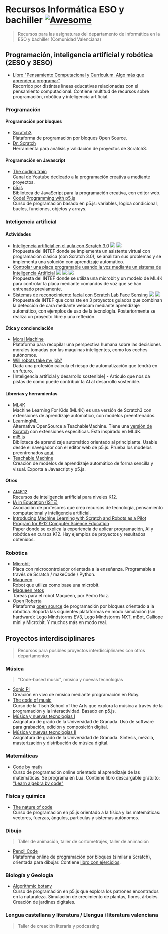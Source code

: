 # Recursos Informática ESO y bachiller [![Awesome](https://awesome.re/badge.svg)](https://awesome.re)
> Recursos para las asignaturas del departamento de informática en la ESO y bachiller (Comunidad Valenciana)

## Programación, inteligencia artificial y robótica (2ESO y 3ESO)

- [Libro "Pensamiento Computacional y Currículum. Algo más que aprender a programar"](https://canaltic.com/blog/?p=4992)\
Recorrido por distintas líneas educativas relacionadas con el pensamiento computacional. Contiene multitud de recursos sobre programación, robótica y inteligencia artificial.

### Programación

#### Programación por bloques
- [Scratch3](https://scratch.mit.edu/)\
Plataforma de programación por bloques Open Source.
- [Dr. Scratch](http://www.drscratch.org)\
Herramienta para análisis y validación de proyectos de Scratch3.

#### Programación en Javascript
- [The coding train](https://thecodingtrain.com/)\
Canal de Youtube dedicado a la programación creativa a mediante proyectos.
- [p5.js](https://p5js.org/)\
Biblioteca de JavaScript para la programación creativa, con editor web.
- [Code! Programming with p5.js](https://thecodingtrain.com/tracks/code-programming-with-p5-js)\
Curso de programación basado en p5.js: variables, lógica condicional, bucles, funciones, objetos y arrays.

### Inteligencia artificial

#### Actividades
- [Inteligencia artificial en el aula con Scratch 3.0](https://code.intef.es/prop_didacticas/inteligencia-artificial-en-el-aula-con-scratch-3-0/) ![](https://img.shields.io/badge/-Scratch3-orange) ![](https://img.shields.io/badge/-ML4K-blue)\
Propuesta del INTEF donde se implementa un asistente virtual con programación clásica (con Scratch 3.0), se analizan sus problemas y se implementa una solución con aprendizaje automático.
- [Controlar una placa programable usando la voz mediante un sistema de Inteligencia Artificial](https://code.intef.es/prop_didacticas/controlar-una-placa-programable-usando-la-voz-mediante-un-sistema-de-inteligencia-artificial/) ![](https://img.shields.io/badge/-Scratch3-orange) ![](https://img.shields.io/badge/-ML4K-blue)  ![](https://img.shields.io/badge/-microbit-green)\
Propuesta del INTEF donde se utiliza una microbit y un modelo de ML4K para controlar la placa mediante comandos de voz que se han entrenado previamente.
- [Sistemas de reconocimiento facial con Scratch Lab Face Sensing](https://code.intef.es/prop_didacticas/actividades-practicas-para-conocer-y-reflexionar-sobre-los-sistemas-de-reconocimiento-facial-con-scratch-lab-face-sensing/) ![](https://img.shields.io/badge/-Scratch3-orange) ![](https://img.shields.io/badge/-webcam-lightgrey)\
Propuesta de INTEF que consiste en 3 proyectos guiados que combinan la detección de cara mediante webcam mediante aprendizaje automático, con ejemplos de uso de la tecnología. Posteriormente se realiza un proyecto libre y una reflexión.

#### Ética y concienciación
- [Moral Machine](https://www.moralmachine.net/)\
Plataforma para recopilar una perspectiva humana sobre las decisiones morales tomadas por las máquinas inteligentes, como los coches autónomos.
- [Will robots take my job?](https://willrobotstakemyjob.com/)\
Dada una profesión calcula el riesgo de automatización que tendrá en un futuro.
- [Inteligencia artificial y desarrollo sostenible] - Artículo que nos da pistas de como puede contribuir la AI al desarrollo sostenible. 

#### Librerías y herramientas
- [ML4K](https://machinelearningforkids.co.uk/scratch3/)\
Machine Learning For Kids (ML4K) es una versión de Scratch3 con extensiones de aprendizaje automático, con modelos preentrenados.
- [LearningML](https://web.learningml.org/)\
Alternativa OpenSource a TeachableMachine. Tiene una [versión de Scratch](https://learningml.org/scratch/) con extensiones específicas. Está inspirado en ML4K.
- [ml5.js](https://ml5js.org/)\
Biblioteca de aprendizaje automático orientado al principiante. Usable desde el navegador con el editor web de p5.js. Prueba los modelos preentrenados [aquí](https://examples.ml5js.org/).
- [Teachable Machine](https://teachablemachine.withgoogle.com/)\
Creación de modelos de aprendizaje automático de forma sencilla y visual. Exporta a Javascript y p5.js.

#### Otros
- [AI4K12](https://ai4k12.org/)\
Recursos de inteligencia artificial para niveles K12.
- [IA in Education (ISTE)](https://www.iste.org/es/areas-of-focus/AI-in-education)\
Asociación de profesores que crea recursos de tecnología, pensamiento computacional y inteligencia artificial.
- [Introducing Machine Learning with Scratch and Robots as a Pilot Program for K-12 Computer Science Education](https://www.researchgate.net/publication/349657124_Introducing_Machine_Learning_with_Scratch_and_Robots_as_a_Pilot_Program_for_K-12_Computer_Science_Education)\
Paper donde se explica la experiencia de aplicar programación, AI y robótica en cursos K12. Hay ejemplos de proyectos y resultados obtenidos.

### Robótica
- [Microbit](https://microbit.org/)\
Placa con microcontrolador orientada a la enseñanza. Programable a través de Scratch / makeCode / Python.
- [Maqueen](https://www.dfrobot.com/product-1783.html)\
Robot que utiliza como base una microbit.
- [Maqueen retos](https://pedroruizf.github.io/maqueen_retos/)\
Tareas para el robot Maqueen, por Pedro Ruiz.
- [Open Roberta](https://www.open-roberta.org/)\
Plataforma [open source](https://github.com/OpenRoberta/openroberta-lab) de programación por bloques orientado a la robótica. Soporta las siguientes plataformas en modo simulación (sin hardware): Lego Mindstorms EV3, Lego Mindstorms NXT, mBot, Calliope mini y Micro:bit. Y muchos más en modo real. 

## Proyectos interdisciplinares
> Recursos para posibles proyectos interdisciplinares con otros departamentos

### Música
> "Code-based music", música y nuevas tecnologías
- [Sonic Pi](https://sonic-pi.net/)\
Creación en vivo de música mediante programación en Ruby.
- [The code of music](https://luisaph.github.io/the-code-of-music-2018/)\
Curso de la Tisch School of the Arts que explora la música a través de la programación y la interactividad. Basado en p5.js.
- [Música y nuevas tecnologías I](https://hccmusica.ugr.es/docencia/grados/grado-historia-y-ciencias-la-musica/musica-y-nuevas-tecnologias-i/guia-docente)\
Asignatura de grado de la Universidad de Granada. Uso de software para grabación, edición y composición digital.
- [Música y nuevas tecnologías II](https://hccmusica.ugr.es/docencia/grados/grado-historia-y-ciencias-la-musica/musica-y-nuevas-tecnologias-ii/guia-docente)\
Asignatura de grado de la Universidad de Granada. Síntesis, mezcla, masterización y distribución de música digital.

### Matemáticas
- [Code by math](https://www.codebymath.com/)\
Curso de programación online orientado al aprendizaje de las matemáticas. Se programa en Lua. Contiene libro descargable gratuito: ["Learn algebra by code"](https://www.codebymath.com/index.php/welcome/book)

### Física y química
- [The nature of code](https://thecodingtrain.com/tracks/the-nature-of-code-2)\
Curso de programación en p5.js orientado a la física y las matemáticas: vectores, fuerzas, ángulos, particulas y sistemas autónomos.

### Dibujo
> Taller de animación, taller de cortometrajes, taller de animación

- [Pencil Code](https://pencilcode.net/)\
Plataforma online de programación por bloques (similar a Scratch), orientada para dibujar. Contiene [libro con ejercicios](https://book.pencilcode.net/).
 

### Biología y Geología
- [Algorithmic botany](https://thecodingtrain.com/tracks/algorithmic-botany)\
Curso de programación en p5.js que explora los patrones encontrados en la naturaleza. Simulación de crecimiento de plantas, flores, árboles. Creación de jardines digitales.

### Lengua castellana y literatura / Llengua i literatura valenciana
> Taller de creación literaria y podcasting
